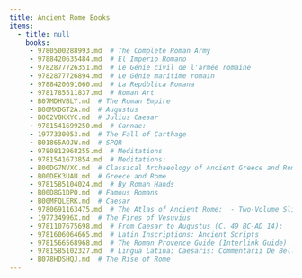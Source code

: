 ```yaml
---
title: Ancient Rome Books
items:
  - title: null
    books:
     - 9780500288993.md  # The Complete Roman Army
     - 9788420635484.md  # El Imperio Romano
     - 9782877726351.md  # Le Génie civil de l'armée romaine
     - 9782877726894.md  # Le Génie maritime romain
     - 9788420691060.md  # La República Romana
     - 9781785511837.md  # Roman Art
     - B07MDHVBLY.md  # The Roman Empire
     - B00MXDGT2A.md  # Augustus
     - B002V8KXYC.md  # Julius Caesar
     - 9781541699250.md  # Cannae:
     - 1977330053.md  # The Fall of Carthage
     - B01865AOJW.md  # SPQR
     - 9780812968255.md  # Meditations
     - 9781541673854.md  # Meditations:
     - B00DG7NVXC.md  # Classical Archaeology of Ancient Greece and Rome
     - B00DEK3UAU.md  # Greece and Rome
     - 9781585104024.md  # By Roman Hands
     - B00D8G1DPO.md  # Famous Romans
     - B00MFQLERK.md  # Caesar
     - 9780691163475.md  # The Atlas of Ancient Rome:  - Two-Volume Slipcased Set
     - 197734996X.md  # The Fires of Vesuvius
     - 9781107675698.md  # From Caesar to Augustus (C. 49 BC-AD 14):
     - 9781606064665.md  # Latin Inscriptions: Ancient Scripts
     - 9781566568968.md  # The Roman Provence Guide (Interlink Guide)
     - 9781585102327.md  # Lingua Latina: Caesaris: Commentarii De Bello Gallico I (partial), IV, V (Latin Edition)
     - B078HDSHQJ.md  # The Rise of Rome
---
```


